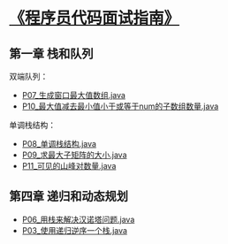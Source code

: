 # [《程序员代码面试指南》](https://book.douban.com/subject/30422021/)

## 第一章 栈和队列

双端队列：
 - [P07_生成窗口最大值数组.java](./Chapter_01_栈和队列/P07_生成窗口最大值数组.java)
 - [P10_最大值减去最小值小于或等于num的子数组数量.java](./Chapter_01_栈和队列/P10_最大值减去最小值小于或等于num的子数组数量.java)

单调栈结构：
 - [P08_单调栈结构.java](./Chapter_01_栈和队列/P08_单调栈结构.java)
 - [P09_求最大子矩阵的大小.java](./Chapter_01_栈和队列/P09_求最大子矩阵的大小.java)
 - [P11_可见的山峰对数量.java](./Chapter_01_栈和队列/P11_可见的山峰对数量.java)
 
## 第四章 递归和动态规划

 - [P06_用栈来解决汉诺塔问题.java](./Chapter_01_栈和队列/P06_用栈来解决汉诺塔问题.java)
 - [P03_使用递归逆序一个栈.java](./Chapter_01_栈和队列/P03_使用递归逆序一个栈.java)
  